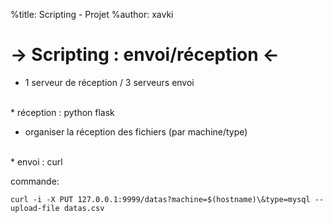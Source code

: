 %title: Scripting - Projet
%author: xavki




-> Scripting : envoi/réception <-
=========

* 1 serveur de réception / 3 serveurs envoi

<br>
* réception : python flask

* organiser la réception des fichiers (par machine/type)

<br>
* envoi : curl

commande:

```
curl -i -X PUT 127.0.0.1:9999/datas?machine=$(hostname)\&type=mysql --upload-file datas.csv
```

